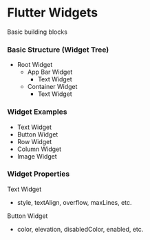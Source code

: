 # Flutter Widgets
Basic building blocks

### Basic Structure (Widget Tree)
* Root Widget
  * App Bar Widget
    * Text Widget
  * Container Widget
    * Text Widget
    
### Widget Examples
* Text Widget
* Button Widget
* Row Widget
* Column Widget
* Image Widget

### Widget Properties
Text Widget
* style, textAlign, overflow, maxLines, etc.

Button Widget
* color, elevation, disabledColor, enabled, etc.
